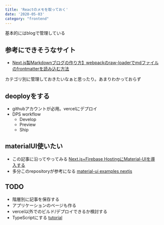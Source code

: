 ```yaml
---
title: 'Reactのメモを取っておく'
date: '2020-05-03'
category: "frontend"
---
```


基本的にはblogで管理している

## 参考にできそうなサイト
- [Next.js製Markdownブログの作り方】webpackのraw-loaderでmdファイルのfrontmatterを読み込む方法](https://qiita.com/oekaki-hoho-ron/items/f6761b8438445fc0cdde)

カテゴリ別に管理しておきたいなぁと思ったり。あまりわかっておらず

## deoployをする
- githubアカウントが必用。vercelにデプロイ
- DPS workflow
    - Develop
    - Preview
    - Ship


## materialUI使いたい

- この記事に沿ってやってみる [Next.js+Firebase HostingにMaterial-UIを導入する](https://qiita.com/sono8/items/6fcd9d30c9b7073ed4a0)
- 多分このrepositoryが参考になる [material-ui examples nextjs](https://github.com/mui-org/material-ui/tree/master/examples/nextjs)


## TODO
- 階層別に記事を保存する
- アプリケーションのページも作る
- vercel以外でのビルド/デプロイできるか検討する
- TypeScriptにする [tutorial](https://nextjs.org/learn/excel/typescript)
